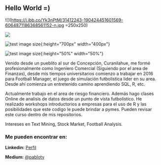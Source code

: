##  Hello World =)

![](https://i.ibb.co/Yk3nPtM/31412243-190424451601569-6064871186368561152-n.jpg =250x250)

![]( =250x250)

![test image size](https://gyazo.com/eb5c5741b6a9a16c692170a41a49c858.png){:height="700px" width="400px"}

![test image size](https://gyazo.com/eb5c5741b6a9a16c692170a41a49c858.png){:height="50%" width="50%"}

Venido desde un pueblito al sur de Concepción, Curanilahue, me formé profesionalmente como Ingeniero Comercial (Siguiendo por el area de Finanzas), desde mis tiempos universitarios comienzo a trabajar en 2016 para Football Manager, el juego de simulación futbolistica lider en su area. Desde ahí comienza un entretenido camino aprendiendo SQL, R, etc.

Actualmente trabajo en el area de riesgo financiero. Además hago clases Online de analisis de datos desde un punto de vista futbolístico.
He realizado workshops introductorios a empresas para el uso de R y las posibilidades que este codigo le puede brindar a pymes. Pueden revisar este curso dentro de mis repositorios.

Intereses en Text Mining, Stock Market, Football Analysis.

### Me pueden encontrar en:

**Linkedin:** [Perfil](https://www.linkedin.com/in/pablo-tapia-varela-9b094523/?lipi=urn%3Ali%3Apage%3Ad_flagship3_feed%3BVIUFvgF2SOW33lG6nqwZIg%3D%3D&licu=urn%3Ali%3Acontrol%3Ad_flagship3_feed-nav.settings_view_profile)

**Medium:** [@pablotv](https://medium.com/@pablotv)


